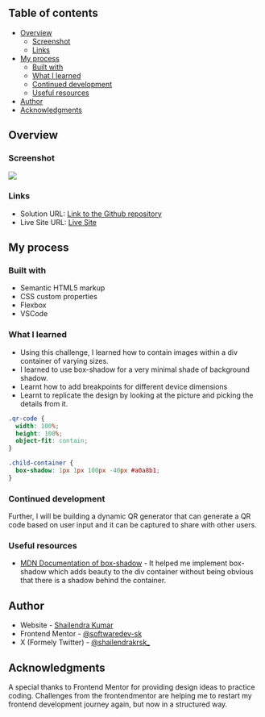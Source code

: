 ## Table of contents

- [Overview](#overview)
  - [Screenshot](#screenshot)
  - [Links](#links)
- [My process](#my-process)
  - [Built with](#built-with)
  - [What I learned](#what-i-learned)
  - [Continued development](#continued-development)
  - [Useful resources](#useful-resources)
- [Author](#author)
- [Acknowledgments](#acknowledgments)

## Overview

### Screenshot

![](./images/Screenshot.jpg)

### Links

- Solution URL: [Link to the Github repository](https://github.com/softwaredev-sk/qr-code-design-replica)
- Live Site URL: [Live Site](https://softwaredev-sk.github.io/qr-code-design-replica)

## My process

### Built with

- Semantic HTML5 markup
- CSS custom properties
- Flexbox
- VSCode

### What I learned

- Using this challenge, I learned how to contain images within a div container of varying sizes.
- I learned to use box-shadow for a very minimal shade of background shadow.
- Learnt how to add breakpoints for different device dimensions
- Learnt to replicate the design by looking at the picture and picking the details from it.

```css
.qr-code {
  width: 100%;
  height: 100%;
  object-fit: contain;
}

.child-container {
  box-shadow: 1px 1px 100px -40px #a0a8b1;
}
```

### Continued development

Further, I will be building a dynamic QR generator that can generate a QR code based on user input and it can be captured to share with other users.

### Useful resources

- [MDN Documentation of box-shadow](https://developer.mozilla.org/en-US/docs/Web/CSS/box-shadow) - It helped me implement box-shadow which adds beauty to the div container without being obvious that there is a shadow behind the container.

## Author

- Website - [Shailendra Kumar](https://www.shailendra.xyz)
- Frontend Mentor - [@softwaredev-sk](https://www.frontendmentor.io/profile/softwaredev-sk)
- X (Formely Twitter) - [@shailendrakrsk\_](https://www.twitter.com/shailendrakrsk_)

## Acknowledgments

A special thanks to Frontend Mentor for providing design ideas to practice coding. Challenges from the frontendmentor are helping me to restart my frontend development journey again, but now in a structured way.
